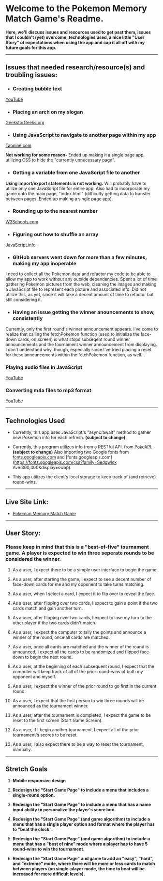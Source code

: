 # Welcome to the Pokemon Memory Match Game's Readme.
**Here, we'll discuss issues and resources used to get past them, issues that I couldn't (yet) overcome, technologies used, a nice little "User Story" of expectations when using the app and cap it all off with my future goals for this app.**

---

## Issues that needed research/resource(s) and troubling issues:

- ### Creating bubble text
[YouTube](https://www.youtube.com/watch?v=vJtN7vGvmS4)

- ### Placing an arch on my slogan
[GeeksforGeeks.org](https://www.geeksforgeeks.org/how-to-create-a-curve-text-using-css3-canvas/)

- ### Using JavaScript to navigate to another page within my app
[Tabnine.com](https://www.tabnine.com/academy/javascript/how-to-redirect-url-javascript/)

**Not working for some reason-**
Ended up making it a single page app, utilizing CSS to hide the "currently unnecessary page".

- ### Getting a variable from one JavaScript file to another
**Using import/export statements is not working.** Will probably have to utilize only one JavaScript file for entire app. Also had to incorporate my game onto the main page, "index.html" (difficulty getting data to transfer between pages. Ended up making a single page app).

- ### Rounding up to the nearest number
[W3Schools.com](https://www.w3schools.com/jsref/jsref_ceil.asp)

- ### Figuring out how to shuffle an array
[JavaScript.info](https://javascript.info/task/shuffle#:~:text=Write%20the%20function%20shuffle)

- ### GitHub servers went down for more than a few minutes, making my app inoperable
I need to collect all the Pokemon data and refactor my code to be able to allow my app to work without any outside dependencies.
Spent a lot of time gathering Pokemon pictures from the web, cleaning the images and making a JavaScript file to represent each picture and associated info. Did not utilize this, as yet, since it will take a decent amount of time to refactor but still considering it.

- ### Having an issue getting the winner anouncements to show, consistently
Currently, only the first round's winner announcement appears. I've come to realize that calling the fetchPokemon function (used to initialize the face-down cards, on screen) is what stops subseqent round winner announcements and the tournament winner announcement from displaying. I don't understand why, though, especially since I've tried placing a reset for these announcements within the fetchPokemon function, as well...

### Playing audio files in JavaScript
[YouTube](https://www.youtube.com/watch?v=p4OHVJxd2FI)

### Converting m4a files to mp3 format
[YouTube](https://www.youtube.com/watch?v=bXVrr2XPRCQ&t=70s)

---

## Technologies Used

- Currently, this app uses JavaScript's "async/await" method to gather new Pokemon info for each refresh. **(subject to change)**

- Currently, this program utilizes info from a RESTful API, from [PokeAPI](https://pokeapi.co). **(subject to change)**
Also importing two Google fonts from [fonts.googleapis.com](https://fonts.googleapis.com/css?family=Oregano:300,400&display=swap) and [fonts.googleapis.com](https://fonts.googleapis.com/css?family=Sedgwick Ave:300,400&display=swap).

- This app utilizes the client's local storage to keep track of (and retrieve) round-wins.

---

## Live Site Link:
- [Pokemon Memory Match Game](https://osharpe001.github.io)

---

## User Story:
### **Please keep in mind that this is a "best-of-five" tournament game. A player is expected to win three seperate rounds to be considered the winner.**

1. As a user, I expect there to be a simple user interface to begin the game.

2. As a user, after starting the game, I expect to see a decent number of face-down cards for me and my opponent to take turns matching.

3. As a user, when I select a card, I expect it to flip over to reveal the face.

4. As a user, after flipping over two cards, I expect to gain a point if the two cards match and gain another turn.

5. As a user, after flipping over two cards, I expect to lose my turn to the other player if the two cards didn't match.

6. As a user, I expect the computer to tally the points and announce a winner of the round, once all cards are matched.

7. As a user, once all cards are matched and the winner of the round is announced, I expect all the cards to be randomized and flipped face-down to begin the next round.

8. As a user, at the beginning of each subsequent round, I expect that the computer will keep track of all of the prior round-wins of both my opponent and myself.

9. As a user, I expect the winner of the prior round to go first in the current round.

10. As a user, I expect that the first person to win three rounds will be announced as the tournament winner.

11. As a user, after the tournament is completed, I expect the game to be reset to the first screen (Start Game Screen).

12. As a user, if I begin another tournament, I expect all of the prior tournament's scores to be reset.

13. As a user, I also expect there to be a way to reset the tournament, manually.

---

## Stretch Goals

1. **Mobile responsive design**

2. **Redesign the "Start Game Page" to include a menu that includes a single-round option.**

3. **Redesign the "Start Game Page" to include a menu that has a name input ability to personalize the player's score box.**

4. **Redesign the "Start Game Page" (and game algorithm) to include a menu that has a single player option and format where the player has to "beat the clock".**

5. **Redesign the "Start Game Page" (and game algorithm) to include a menu that has a "best of nine" mode where a player has to have 5 round-wins to win the tournament.**

6. **Redesign the "Start Game Page"  and game to add an "easy", "hard", and "extreme" mode, where there will be more or less cards to match between players (on single-player mode, the time to beat will be increased for more difficult levels).**
